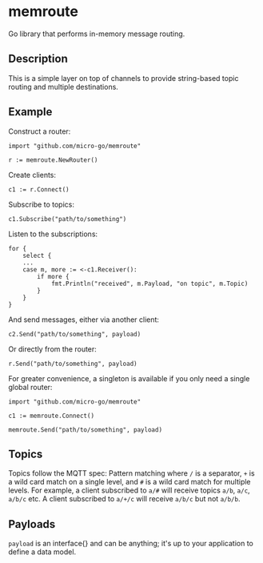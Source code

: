 # memroute
Go library that performs in-memory message routing.

## Description

This is a simple layer on top of channels to provide string-based topic routing and multiple destinations.

## Example

Construct a router:

```
import "github.com/micro-go/memroute"

r := memroute.NewRouter()
```

Create clients:

```c1 := r.Connect()```

Subscribe to topics:

```c1.Subscribe("path/to/something")```

Listen to the subscriptions:

```
for {
	select {
	...
	case m, more := <-c1.Receiver():
		if more {
			fmt.Println("received", m.Payload, "on topic", m.Topic)
		}
	}
}
```

And send messages, either via another client:

```c2.Send("path/to/something", payload)```

Or directly from the router:

```r.Send("path/to/something", payload)```

For greater convenience, a singleton is available if you only need a single global router:

```
import "github.com/micro-go/memroute"

c1 := memroute.Connect()

memroute.Send("path/to/something", payload)
```

## Topics

Topics follow the MQTT spec: Pattern matching where `/` is a separator, `+` is a wild card match on a single level, and `#` is a wild card match for multiple levels. For example, a client subscribed to `a/#` will receive topics `a/b`, `a/c`, `a/b/c` etc. A client subscribed to `a/+/c` will receive `a/b/c` but not `a/b/b`.

## Payloads

`payload` is an interface{} and can be anything; it's up to your application to define a data model.